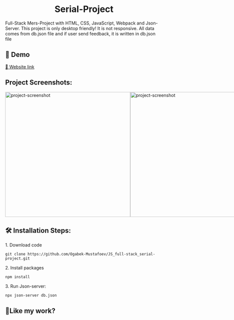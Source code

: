 <h1 align="center" id="title">Serial-Project</h1>

<p id="description">Full-Stack Mers-Project with HTML, CSS, JavaScript, Webpack and Json-Server. 
This project is only desktop friendly! It is not responsive. All data comes from db.json file and if user send feedback, it is written in db.json file</p>

<h2>🚀 Demo</h2>

[🔗 Website link](https://js-full-stack-serial-project.vercel.app/)

<h2>Project Screenshots:</h2>

 <div style="display: flex; justify-content: space-between; width:100%;">
  <img src="https://charming-semolina-34cdcd.netlify.app/assets/Blog-post/blog3.png" alt="project-screenshot" width="400">
  <img src="https://charming-semolina-34cdcd.netlify.app/assets/Blog-post/blog4.png" alt="project-screenshot" width="400">
 </div>

<h2>🛠️ Installation Steps:</h2>

<p>1. Download code</p>

```
git clone https://github.com/Ogabek-Mustafoev/JS_full-stack_serial-project.git
```

<p>2. Install packages</p>

```
npm install
```

<p>3. Run Json-server:</p>

```
npx json-server db.json
```

<h2>💖Like my work?</h2>
